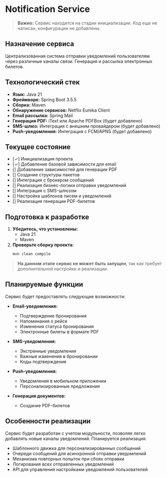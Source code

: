# Notification Service

> **Важно:** Сервис находится на стадии инициализации. Код еще не написан, конфигурации не добавлены.

## Назначение сервиса
Централизованная система отправки уведомлений пользователям через различные каналы связи. Генерация и рассылка электронных билетов.

## Технологический стек

*   **Язык:** Java 21
*   **Фреймворк:** Spring Boot 3.5.5
*   **Сборка:** Maven
*   **Обнаружение сервисов:** Netflix Eureka Client
*   **Email рассылка:** Spring Mail
*   **Генерация PDF:** iText или Apache PDFBox (будет добавлено)
*   **SMS-шлюз:** Интеграция с внешним провайдером (будет добавлено)
*   **Push-уведомления:** Интеграция с FCM/APNS (будет добавлено)

## Текущее состояние

*   [✓] Инициализация проекта
*   [✓] Добавление базовой зависимости для email
*   [] Добавление зависимостей для генерации PDF
*   [] Создание структуры пакетов
*   [] Интеграция с брокером сообщений
*   [] Реализация бизнес-логики отправки уведомлений
*   [] Интеграция с SMS-шлюзом
*   [] Настройка шаблонов писем и уведомлений
*   [] Реализация генерации PDF-билетов

## Подготовка к разработке

1.  **Убедитесь, что установлены:**
    *   Java 21
    *   Maven
2.  **Проверьте сборку проекта:**
    ```bash
    mvn clean compile
    ```

> **На данном этапе сервис не может быть запущен**, так как требует дополнительной настройки и реализации.

## Планируемые функции

Сервис будет предоставлять следующие возможности:

*   **Email-уведомления:**
    *   Подтверждение бронирования
    *   Напоминания о рейсе
    *   Изменения статуса бронирования
    *   Электронные билеты в формате PDF

*   **SMS-уведомления:**
    *   Экстренные уведомления
    *   Важные изменения в бронировании
    *   Коды подтверждения

*   **Push-уведомления:**
    *   Уведомления в мобильном приложении
    *   Персонализированные предложения

*   **Генерация документов:**
    *   Создание PDF-билетов

## Особенности реализации

Сервис будет разработан с учетом модульности, позволяя легко добавлять новые каналы уведомлений. Планируется реализация:

*   Шаблонного движка для персонализированных сообщений
*   Очереди сообщений для асинхронной отправки уведомлений
*   Механизма повторных попыток при сбоях отправки
*   Логирования всех отправленных уведомлений
*   API для управления настройками уведомлений пользователей